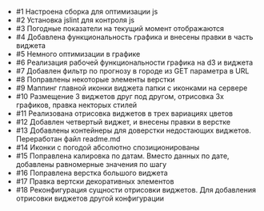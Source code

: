 <ul>
<li> #1 Настроена сборка для оптимизации js </li>
<li> #2 Установка jslint для контроля js </li>
<li> #3 Погодные показатели на текущий момент отображаются </li>
<li> #4 Добавлена функциональность графика и внесены правки в часть виджета </li>
<li> #5 Немного оптимизации в графике </li>
<li> #6 Реализация рабочей функциональности графика на d3 и виджета </li>
<li> #7 Добавлен фильтр по прогнозу в городе из GET параметра в URL </li>
<li> #8 Поправлены некоторые элементы верстки </li>
<li> #9 Маппинг главной иконки виджета папки с иконками на сервере </li>
<li> #10 Размещение 3 виджетов друг под другом, отрисовка 3х графиков, правка некторых стилей </li>
<li> #11 Реализована отрисовка виджетов в трех вариациях цветов </li>
<li> #12 Добавлен четвертый виджет, и внесены правки в верстке </li>
<li> #13 Добавлены контейнеры для доверстки недостающих виджетов. Переработан файл readme.md </li>
<li> #14 Иконки с погодой абсолютно спозиционированы </li>
<li> #15 Поправлена калировка по датам. Вместо данных по дате, добавлены равномерные значения по шагу </li>
<li> #16 Поправлена верстка большого виджета </li>
<li> #17 Правка вертски декоративных элементов </li>
<li> #18 Реконфигурация сущности отрисовки виджетов. Для добавления отрисовки виджетов другой конфигурации </li>
</ul>